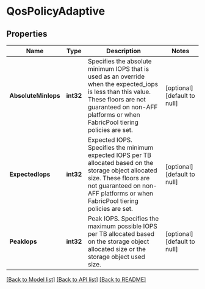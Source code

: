 # QosPolicyAdaptive

## Properties
Name | Type | Description | Notes
------------ | ------------- | ------------- | -------------
**AbsoluteMinIops** | **int32** | Specifies the absolute minimum IOPS that is used as an override when the expected_iops is less than this value. These floors are not guaranteed on non-AFF platforms or when FabricPool tiering policies are set. | [optional] [default to null]
**ExpectedIops** | **int32** | Expected IOPS. Specifies the minimum expected IOPS per TB allocated based on the storage object allocated size. These floors are not guaranteed on non-AFF platforms or when FabricPool tiering policies are set. | [optional] [default to null]
**PeakIops** | **int32** | Peak IOPS. Specifies the maximum possible IOPS per TB allocated based on the storage object allocated size or the storage object used size. | [optional] [default to null]

[[Back to Model list]](../README.md#documentation-for-models) [[Back to API list]](../README.md#documentation-for-api-endpoints) [[Back to README]](../README.md)


